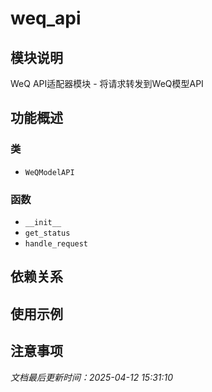 # weq_api

## 模块说明
WeQ API适配器模块 - 将请求转发到WeQ模型API

## 功能概述

### 类

- `WeQModelAPI`

### 函数

- `__init__`
- `get_status`
- `handle_request`

## 依赖关系

## 使用示例

## 注意事项

*文档最后更新时间：2025-04-12 15:31:10*